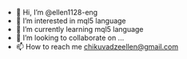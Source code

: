 - 👋 Hi, I’m @ellen1128-eng
- 👀 I’m interested in mql5 language
- 🌱 I’m currently learning mql5 language
- 💞️ I’m looking to collaborate on ...
- 📫 How to reach me chikuvadzeellen@gmail.com

<!---
ellen1128-eng/ellen1128-eng is a ✨ special ✨ repository because its `README.md` (this file) appears on your GitHub profile.
You can click the Preview link to take a look at your changes.
--->

